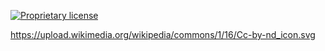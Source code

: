 
[![Proprietary license](https://img.shields.io/badge/License-MIT-blue.svg)](https://lbesson.mit-license.org/)

https://upload.wikimedia.org/wikipedia/commons/1/16/Cc-by-nd_icon.svg
